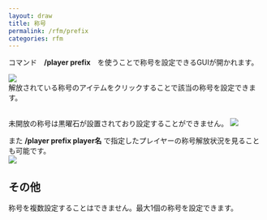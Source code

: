 ```yaml
---
layout: draw
title: 称号
permalink: /rfm/prefix
categories: rfm
---
```


  
コマンド　**/player prefix**　を使うことで称号を設定できるGUIが開かれます。

<a><img src="{{site.baseurl}}/public/images/prefix1.png"></a><br>
解放されている称号のアイテムをクリックすることで該当の称号を設定できます。<br><br>

未開放の称号は黒曜石が設置されており設定することができません。
<a><img src="{{site.baseurl}}/public/images/prefix2.png"></a><br>

また **/player prefix player名** で指定したプレイヤーの称号解放状況を見ることも可能です。<br>
<a><img src="{{site.baseurl}}/public/images/prefix3.png"></a><br>


## その他  
称号を複数設定することはできません。最大1個の称号を設定できます。
